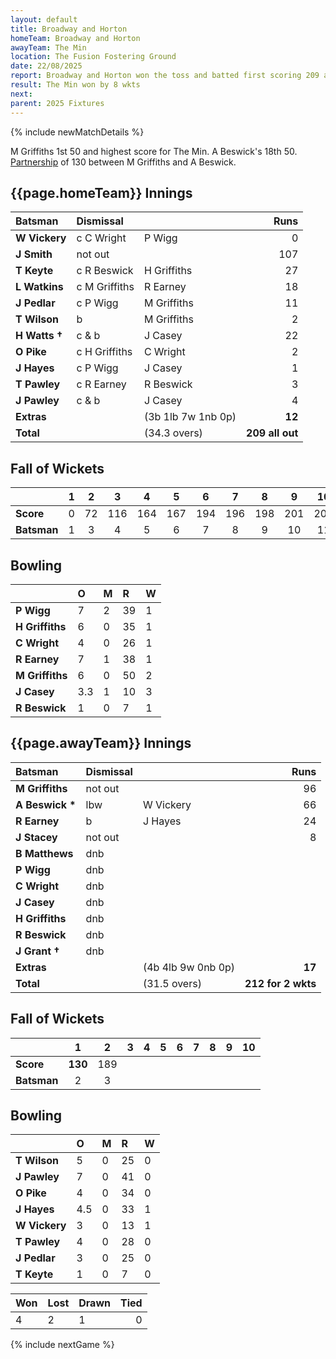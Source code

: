 ```yaml
---
layout: default
title: Broadway and Horton
homeTeam: Broadway and Horton
awayTeam: The Min
location: The Fusion Fostering Ground
date: 22/08/2025
report: Broadway and Horton won the toss and batted first scoring 209 all out in 34.3 overs. The Min replied with 212 for 2 wkts.
result: The Min won by 8 wkts
next: 
parent: 2025 Fixtures
---
```


{% include newMatchDetails %}

M Griffiths 1st 50 and highest score for The Min. A Beswick's 18th 50.<br/>
[Partnership](../records/partnerships#100-partnerships-by-total) of 130 between M Griffiths and A Beswick.

## {{page.homeTeam}} Innings

| Batsman | Dismissal | | Runs |
|:---|:---|---|---:|
| **W Vickery** | c C Wright | P Wigg | 0 |
| **J Smith** | not out |  | 107 |
| **T Keyte** | c R Beswick | H Griffiths | 27 |
| **L Watkins** | c M Griffiths | R Earney | 18 |
| **J Pedlar** | c P Wigg | M Griffiths | 11 |
| **T Wilson** | b | M Griffiths | 2 |
| **H Watts  &#8224;** | c & b | J Casey | 22 |
| **O Pike** | c H Griffiths | C Wright | 2 |
| **J Hayes** | c P Wigg | J Casey | 1 |
| **T Pawley** | c R Earney | R Beswick | 3 |
| **J Pawley** | c & b | J Casey | 4 |
| **Extras** | | (3b 1lb 7w 1nb 0p) | **12** |
| **Total** | | (34.3 overs) | **209 all out** |

## Fall of Wickets

| | 1 | 2 | 3 | 4 | 5 | 6 | 7 | 8 | 9 | 10 |
|---|:---:|:---:|:---:|:---:|:---:|:---:|:---:|:---:|:---:|:---:|
| **Score** | 0 | 72 | 116 | 164 | 167 | 194 | 196 | 198 | 201 | 209 |
| **Batsman** | 1 | 3 | 4 | 5 | 6 | 7 | 8 | 9 | 10 | 11 |

## Bowling

| | O | M | R | W |
|---|:---|:---|:---|:---|
| **P Wigg** | 7 | 2 | 39 | 1 |
| **H Griffiths** | 6 | 0 | 35 | 1 |
| **C Wright** | 4 | 0 | 26 | 1 |
| **R Earney** | 7 | 1 | 38 | 1 |
| **M Griffiths** | 6 | 0 | 50 | 2 |
| **J Casey** | 3.3 | 1 | 10 | 3 |
| **R Beswick** | 1 | 0 | 7 | 1 |

## {{page.awayTeam}} Innings

| Batsman | Dismissal | | Runs |
|:---|:---|---|---:|
| **M Griffiths** | not out |  | 96 |
| **A Beswick &#42;** | lbw | W Vickery | 66 |
| **R Earney** | b | J Hayes | 24 |
| **J Stacey** | not out |  | 8 |
| **B Matthews** | dnb |  |  |
| **P Wigg** | dnb |  |  |
| **C Wright** | dnb |  |  |
| **J Casey** | dnb |  |  |
| **H Griffiths** | dnb |  |  |
| **R Beswick** | dnb |  |  |
| **J Grant &#8224;** | dnb |  |  |
| **Extras** | | (4b 4lb 9w 0nb 0p) | **17** |
| **Total** | | (31.5 overs) | **212 for 2 wkts** |

## Fall of Wickets

| | 1 | 2 | 3 | 4 | 5 | 6 | 7 | 8 | 9 | 10 |
|---|:---:|:---:|:---:|:---:|:---:|:---:|:---:|:---:|:---:|:---:|
| **Score** | **130** | 189 |  |  |  |  |  |  |  |  |
| **Batsman** | 2 | 3 |  |  |  |  |  |  |  |  | 

## Bowling

| | O | M | R | W |
|---|:---|:---|:---|:---| 
| **T Wilson** | 5 | 0 | 25 | 0 |
| **J Pawley** | 7 | 0 | 41 | 0 |
| **O Pike** | 4 | 0 | 34 | 0 |
| **J Hayes** | 4.5 | 0 | 33 | 1 |
| **W Vickery** | 3 | 0 | 13 | 1 |
| **T Pawley** | 4 | 0 | 28 | 0 |
| **J Pedlar** | 3 | 0 | 25 | 0 |
| **T Keyte** | 1  |0 | 7 | 0 |

| Won | Lost | Drawn | Tied |
|:---|:---|:---|---:|
| 4 | 2 | 1 | 0 |

{% include nextGame %}